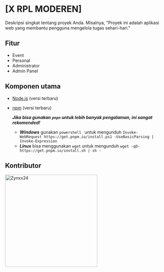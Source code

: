 # [X RPL MODEREN]

Deskripsi singkat tentang proyek Anda. Misalnya, "Proyek ini adalah aplikasi web yang membantu pengguna mengelola tugas sehari-hari."

## Fitur

- Event 
- Personal
- Administrator
- Admin Panel

## Komponen utama

- [Node.js](https://nodejs.org/) (versi terbaru)
- [npm](https://www.npmjs.com/) (versi terbaru)
  
  ***Jika bisa gunakan ```pnpn``` untuk lebih banyak pengalaman, ini sangat rekomended!***
  - ***Windows*** gunakan ```powershell ``` untuk mengunduh
    ```Invoke-WebRequest https://get.pnpm.io/install.ps1 -UseBasicParsing | Invoke-Expression```
  - ***Linux*** bisa menggunakan ```wget``` untuk mengunduh
    ```wget -qO- https://get.pnpm.io/install.sh | sh -```

## Kontributor

<img src="https://avatars.githubusercontent.com/u/136204040?v=4" alt="Zynxx24" width="300" />